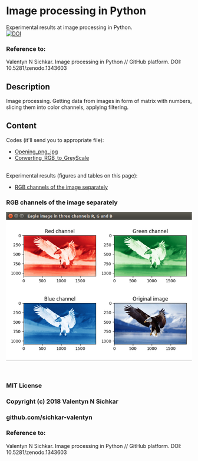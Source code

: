 # Image processing in Python
Experimental results at image processing in Python.
<br/>[![DOI](https://zenodo.org/badge/DOI/10.5281/zenodo.1343603.svg)](https://doi.org/10.5281/zenodo.1343603)

### Reference to:
Valentyn N Sichkar. Image processing in Python // GitHub platform. DOI: 10.5281/zenodo.1343603

## Description
Image processing. Getting data from images in form of matrix with numbers, slicing them into color channels, applying filtering.

## Content
Codes (it'll send you to appropriate file):
* [Opening_png_jpg](https://github.com/sichkar-valentyn/Image_processing_in_Python/tree/master/Opening_png_jpg.py)
* [Converting_RGB_to_GreyScale](https://github.com/sichkar-valentyn/Image_processing_in_Python/tree/master/Converting_RGB_to_GreyScale.py)

<br/>
Experimental results (figures and tables on this page):

* <a href="#RGB channels of the image separately">RGB channels of the image separately</a>

### <a name="RGB channels of the image separately">RGB channels of the image separately</a>

![RGB_channels](images/RGB_channels.png)

<br/>

### MIT License
### Copyright (c) 2018 Valentyn N Sichkar
### github.com/sichkar-valentyn
### Reference to:
Valentyn N Sichkar. Image processing in Python // GitHub platform. DOI: 10.5281/zenodo.1343603
